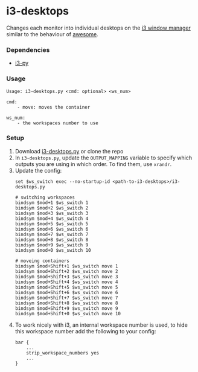 # i3-desktops

Changes each monitor into individual desktops on the [i3 window manager](https://i3wm.org/) similar to the behaviour of [awesome](https://awesomewm.org/).

### Dependencies

- [i3-py](https://github.com/ziberna/i3-py)

### Usage

```
Usage: i3-desktops.py <cmd: optional> <ws_num>

cmd:
    - move: moves the container

ws_num:
    - the workspaces number to use
```

### Setup

1. Download [i3-desktops.py](https://raw.githubusercontent.com/ismacaulay/i3-desktops/master/i3-desktops.py) or clone the repo
2. In `i3-desktops.py`, update the `OUTPUT_MAPPING` variable to specify which outputs you are using in which order. To find them, use `xrandr`.
3. Update the config:
    ```
    set $ws_switch exec --no-startup-id <path-to-i3-desktops>/i3-desktops.py

    # switching workspaces
    bindsym $mod+1 $ws_switch 1
    bindsym $mod+2 $ws_switch 2
    bindsym $mod+3 $ws_switch 3
    bindsym $mod+4 $ws_switch 4
    bindsym $mod+5 $ws_switch 5
    bindsym $mod+6 $ws_switch 6
    bindsym $mod+7 $ws_switch 7
    bindsym $mod+8 $ws_switch 8
    bindsym $mod+9 $ws_switch 9
    bindsym $mod+0 $ws_switch 10

    # moveing containers
    bindsym $mod+Shift+1 $ws_switch move 1
    bindsym $mod+Shift+2 $ws_switch move 2
    bindsym $mod+Shift+3 $ws_switch move 3
    bindsym $mod+Shift+4 $ws_switch move 4
    bindsym $mod+Shift+5 $ws_switch move 5
    bindsym $mod+Shift+6 $ws_switch move 6
    bindsym $mod+Shift+7 $ws_switch move 7
    bindsym $mod+Shift+8 $ws_switch move 8
    bindsym $mod+Shift+9 $ws_switch move 9
    bindsym $mod+Shift+0 $ws_switch move 10
    ```
4. To work nicely with i3, an internal workspace number is used, to hide this workspace number add the following to your config:
    ```
    bar {
        ...
        strip_workspace_numbers yes
        ...
    }
    ```
